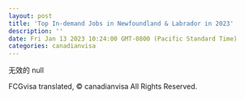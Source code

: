 ```yaml
---
layout: post
title: 'Top In-demand Jobs in Newfoundland & Labrador in 2023'
description: ''
date: Fri Jan 13 2023 10:24:00 GMT-0800 (Pacific Standard Time)
categories: canadianvisa
---
```


无效的	null

FCGvisa translated, © canadianvisa All Rights Reserved.
